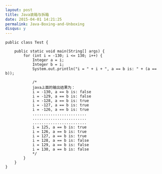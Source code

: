 ```yaml
---
layout: post
title: Java装箱与拆箱
date: 2015-04-01 14:21:25
permalink: Java-Boxing-and-Unboxing
disqus: y
---
```


    public class Test {

        public static void main(String[] args) {
            for (int i = -130; i <= 130; i++) {
                Integer a = i;
                Integer b = i;
                System.out.println("i = " + i + ", a == b is: " + (a == b));

                /*
                java上面的输出结果为：
                i = -130, a == b is: false
                i = -129, a == b is: false
                i = -128, a == b is: true
                i = -127, a == b is: true
                i = -126, a == b is: true
                ........................
                ........................
                ........................
                i = 125, a == b is: true
                i = 126, a == b is: true
                i = 127, a == b is: true
                i = 128, a == b is: false
                i = 129, a == b is: false
                i = 130, a == b is: false
                */
            }
	    }
    }
